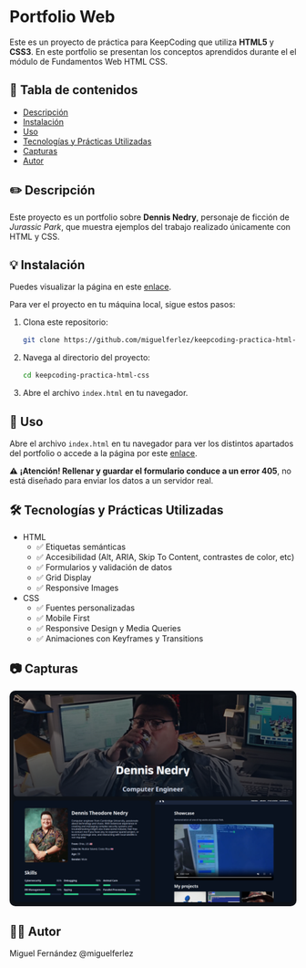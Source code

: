 # Portfolio Web

Este es un proyecto de práctica para KeepCoding que utiliza **HTML5** y **CSS3**. En este portfolio se presentan los conceptos aprendidos durante el el módulo de Fundamentos Web HTML CSS.

## 📌 Tabla de contenidos
- [Descripción](#✏️-descripción)
- [Instalación](#💡-instalación)
- [Uso](#👋-uso)
- [Tecnologías y Prácticas Utilizadas](#🛠️-tecnologías-utilizadas)
- [Capturas](#📷-capturas)
- [Autor](#🧑‍💻-autor)

## ✏️ Descripción

Este proyecto es un portfolio sobre **Dennis Nedry**, personaje de ficción de *Jurassic Park*, que muestra ejemplos del trabajo realizado únicamente con HTML y CSS.

## 💡 Instalación

Puedes visualizar la página en este [enlace](https://miguelferlez.github.io/keepcoding-practica-html-css/).

Para ver el proyecto en tu máquina local, sigue estos pasos:

1. Clona este repositorio:

    ```bash
    git clone https://github.com/miguelferlez/keepcoding-practica-html-css.git
    ```
2. Navega al directorio del proyecto:

    ```bash
    cd keepcoding-practica-html-css
    ```
3. Abre el archivo `index.html` en tu navegador.

## 👋 Uso

Abre el archivo `index.html` en tu navegador para ver los distintos apartados del portfolio o accede a la página por este [enlace](https://miguelferlez.github.io/keepcoding-practica-html-css/).

⚠️ **¡Atención! Rellenar y guardar el formulario conduce a un error 405**, no está diseñado para enviar los datos a un servidor real.

## 🛠️ Tecnologías y Prácticas Utilizadas

- HTML
    - ✅ Etiquetas semánticas
    - ✅ Accesibilidad (Alt, ARIA, Skip To Content, contrastes de color, etc)
    - ✅ Formularios y validación de datos
    - ✅ Grid Display
    - ✅ Responsive Images
- CSS
    - ✅ Fuentes personalizadas
    - ✅ Mobile First
    - ✅ Responsive Design y Media Queries
    - ✅ Animaciones con Keyframes y Transitions

## 📷 Capturas

<img src="./assets/img/readme.png" style="border-radius:10px"></img>

## 🧑‍💻 Autor

Miguel Fernández @miguelferlez
